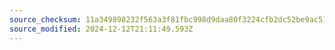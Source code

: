 ```yaml
---
source_checksum: 11a349898232f563a3f81fbc998d9daa80f3224cfb2dc52be9ac51b4ac20d8b7
source_modified: 2024-12-12T21:11:49.593Z
---
```



